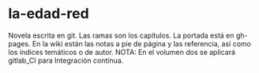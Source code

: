 # la-edad-red
Novela escrita en git. Las ramas son los capítulos. La portada está en gh-pages. En la wiki están las notas a pie de página y las referencia, así como los índices temáticos o de autor. NOTA: En el volumen dos se aplicará gitlab_CI para Integración contínua.
